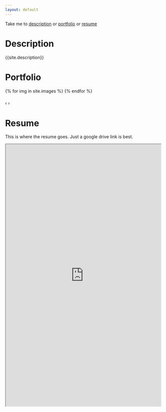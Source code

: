 ```yaml
---
layout: default
---
```

Take me to [description](#Description) or [portfolio](#Portfolio) or [resume](#Resume)

<a name="Description"></a>

Description
===
{{site.description}}

<a name="Portfolio"></a>

Portfolio
===
<div id="carousel">
    {% for img in site.images %}
        <a class="gallery" href="{{site.baseurl}}/public/img/portfolio/{{img}}" title="Note that a caption for {{img}} can go here....">
        </a>
    {% endfor %}
</div>

<div id="blueimp-gallery-carousel" class="blueimp-gallery blueimp-gallery-carousel">
    <div class="slides"></div>
    <h3 class="title"></h3>
    <a class="prev">‹</a>
    <a class="next">›</a>
    <a class="play-pause"></a>
    <ol class="indicator"></ol>
</div>

<a name="Resume"></a>

Resume
===

This is where the resume goes. Just a google drive link is best.

<iframe src="https://drive.google.com/file/d/0BzQpUdPjnJUUaDUyalhPV3k5bTg/preview" width="100%" height="850px"></iframe>

<script src="{{ "/public/js/blueimp-gallery.min.js" | prepend: site.baseurl }}"></script>
<script>blueimp.Gallery(document.getElementById('carousel').getElementsByTagName('a'),{container: '#blueimp-gallery-carousel',carousel: true});</script>
